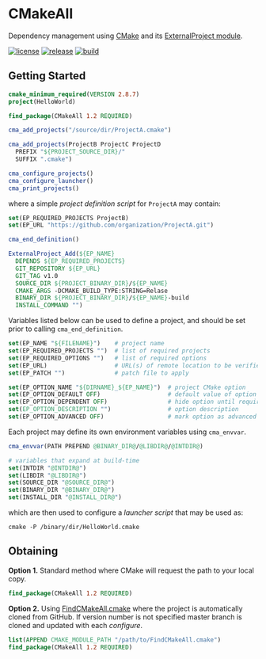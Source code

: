 # CMakeAll

Dependency management using [CMake](https://cmake.org) and its [ExternalProject module](https://cmake.org/cmake/help/latest/module/ExternalProject.html).

[![license](https://img.shields.io/github/license/auneri/CMakeAll.svg)](https://github.com/auneri/CMakeAll/blob/master/LICENSE.md)
[![release](https://img.shields.io/github/release/auneri/CMakeAll.svg)](https://github.com/auneri/CMakeAll/releases)
[![build](https://img.shields.io/travis/auneri/CMakeAll.svg)](https://travis-ci.org/auneri/CMakeAll)

## Getting Started

```cmake
cmake_minimum_required(VERSION 2.8.7)
project(HelloWorld)

find_package(CMakeAll 1.2 REQUIRED)

cma_add_projects("/source/dir/ProjectA.cmake")

cma_add_projects(ProjectB ProjectC ProjectD
  PREFIX "${PROJECT_SOURCE_DIR}/"
  SUFFIX ".cmake")

cma_configure_projects()
cma_configure_launcher()
cma_print_projects()
```

where a simple *project definition script* for `ProjectA` may contain:

```cmake
set(EP_REQUIRED_PROJECTS ProjectB)
set(EP_URL "https://github.com/organization/ProjectA.git")

cma_end_definition()

ExternalProject_Add(${EP_NAME}
  DEPENDS ${EP_REQUIRED_PROJECTS}
  GIT_REPOSITORY ${EP_URL}
  GIT_TAG v1.0
  SOURCE_DIR ${PROJECT_BINARY_DIR}/${EP_NAME}
  CMAKE_ARGS -DCMAKE_BUILD_TYPE:STRING=Relase
  BINARY_DIR ${PROJECT_BINARY_DIR}/${EP_NAME}-build
  INSTALL_COMMAND "")
```

Variables listed below can be used to define a project, and should be set prior to calling `cma_end_definition`.

```cmake
set(EP_NAME "${FILENAME}")    # project name
set(EP_REQUIRED_PROJECTS "")  # list of required projects
set(EP_REQUIRED_OPTIONS "")   # list of required options
set(EP_URL)                   # URL(s) of remote location to be verified
set(EP_PATCH "")              # patch file to apply

set(EP_OPTION_NAME "${DIRNAME}_${EP_NAME}")  # project CMake option
set(EP_OPTION_DEFAULT OFF)                   # default value of option
set(EP_OPTION_DEPENDENT OFF)                 # hide option until requirements are met
set(EP_OPTION_DESCRIPTION "")                # option description
set(EP_OPTION_ADVANCED OFF)                  # mark option as advanced
```

Each project may define its own environment variables using `cma_envvar`.

```cmake
cma_envvar(PATH PREPEND @BINARY_DIR@/@LIBDIR@/@INTDIR@)

# variables that expand at build-time
set(INTDIR "@INTDIR@")
set(LIBDIR "@LIBDIR@")
set(SOURCE_DIR "@SOURCE_DIR@")
set(BINARY_DIR "@BINARY_DIR@")
set(INSTALL_DIR "@INSTALL_DIR@")
```

which are then used to configure a *launcher script* that may be used as:

```shell
cmake -P /binary/dir/HelloWorld.cmake
```

## Obtaining

**Option 1.** Standard method where CMake will request the path to your local copy.

```cmake
find_package(CMakeAll 1.2 REQUIRED)
```

**Option 2.** Using [FindCMakeAll.cmake](https://github.com/auneri/CMakeAll/blob/v1.2/CMake/FindCMakeAll.cmake) where the project is automatically cloned from GitHub. If version number is not specified master branch is cloned and updated with each *configure*.

```cmake
list(APPEND CMAKE_MODULE_PATH "/path/to/FindCMakeAll.cmake")
find_package(CMakeAll 1.2 REQUIRED)
```
